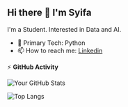 ## Hi there 👋 I'm Syifa

I'm a Student. Interested in Data and AI.

- 🎯 Primary Tech: Python
- 📫 How to reach me: [Linkedin](https://www.linkedin.com/in/syifa-azzahro-a432581ba/)

<!--
Here are some ideas to get you started:

- 🔭 I’m currently working on ...
- 🌱 I’m currently learning ...
- 👯 I’m looking to collaborate on ...
- 🤔 I’m looking for help with ...
- 💬 Ask me about ...

- 😄 Pronouns: ...
- ⚡ Fun fact: ...
  -->
⚡ **GitHub Activity**


![Your GitHub Stats](https://github-readme-stats.vercel.app/api?username=Sipa02&show_icons=true&theme=dark&rank_icon=github)

![Top Langs](https://github-readme-stats.vercel.app/api/top-langs/?username=Sipa02&layout=compact&theme=dark)
